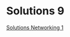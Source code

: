 # Solutions 9

[Solutions Networking 1](https://www.moodle.aau.dk/pluginfile.php/2447208/mod_resource/content/1/iwp-nw1-solutions.pdf)